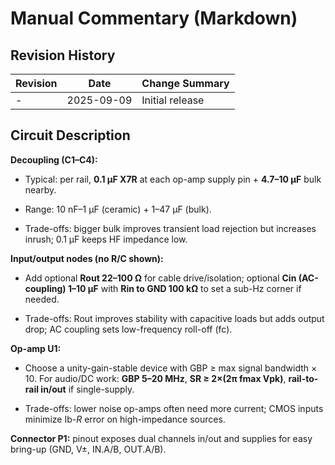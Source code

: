 # Manual Commentary (Markdown)

## Revision History

| Revision | Date       | Change Summary  |
| -------- | ---------- | --------------- |
| -        | 2025-09-09 | Initial release |

## Circuit Description

**Decoupling (C1–C4):**

- Typical: per rail, **0.1 µF X7R** at each op-amp supply pin + **4.7–10 µF** bulk nearby.
    
- Range: 10 nF–1 µF (ceramic) + 1–47 µF (bulk).
    
- Trade-offs: bigger bulk improves transient load rejection but increases inrush; 0.1 µF keeps HF impedance low.
    

**Input/output nodes (no R/C shown):**

- Add optional **Rout 22–100 Ω** for cable drive/isolation; optional **Cin (AC-coupling) 1–10 µF** with **Rin to GND 100 kΩ** to set a sub-Hz corner if needed.
    
- Trade-offs: Rout improves stability with capacitive loads but adds output drop; AC coupling sets low-frequency roll-off (fc).
    

**Op-amp U1:**

- Choose a unity-gain-stable device with GBP ≥ max signal bandwidth × 10. For audio/DC work: **GBP 5–20 MHz**, **SR ≥ 2×(2π fmax Vpk)**, **rail-to-rail in/out** if single-supply.
    
- Trade-offs: lower noise op-amps often need more current; CMOS inputs minimize Ib-_R_ error on high-impedance sources.
    

**Connector P1:** pinout exposes dual channels in/out and supplies for easy bring-up (GND, V±, IN.A/B, OUT.A/B).
